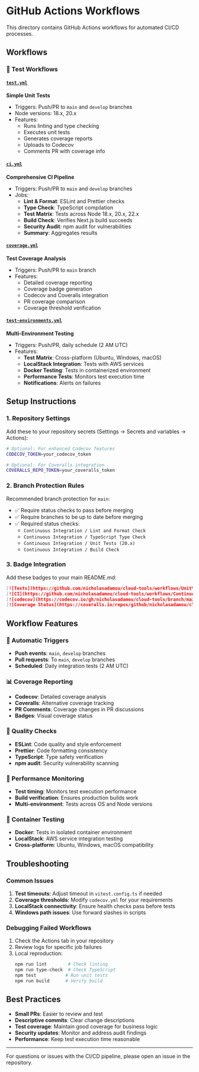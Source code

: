 # GitHub Actions Workflows

This directory contains GitHub Actions workflows for automated CI/CD processes.

## Workflows

### 🧪 Test Workflows

#### [`test.yml`](.github/workflows/test.yml)
**Simple Unit Tests**
- Triggers: Push/PR to `main` and `develop` branches
- Node versions: 18.x, 20.x
- Features:
  - Runs linting and type checking
  - Executes unit tests
  - Generates coverage reports
  - Uploads to Codecov
  - Comments PR with coverage info

#### [`ci.yml`](.github/workflows/ci.yml)  
**Comprehensive CI Pipeline**
- Triggers: Push/PR to `main` and `develop` branches
- Jobs:
  - **Lint & Format**: ESLint and Prettier checks
  - **Type Check**: TypeScript compilation
  - **Test Matrix**: Tests across Node 18.x, 20.x, 22.x
  - **Build Check**: Verifies Next.js build succeeds
  - **Security Audit**: npm audit for vulnerabilities
  - **Summary**: Aggregates results

#### [`coverage.yml`](.github/workflows/coverage.yml)
**Test Coverage Analysis**
- Triggers: Push/PR to `main` branch
- Features:
  - Detailed coverage reporting
  - Coverage badge generation
  - Codecov and Coveralls integration
  - PR coverage comparison
  - Coverage threshold verification

#### [`test-environments.yml`](.github/workflows/test-environments.yml)
**Multi-Environment Testing**
- Triggers: Push/PR, daily schedule (2 AM UTC)
- Features:
  - **Test Matrix**: Cross-platform (Ubuntu, Windows, macOS)
  - **LocalStack Integration**: Tests with AWS services
  - **Docker Testing**: Tests in containerized environment  
  - **Performance Tests**: Monitors test execution time
  - **Notifications**: Alerts on failures

## Setup Instructions

### 1. Repository Settings

Add these to your repository secrets (Settings → Secrets and variables → Actions):

```bash
# Optional: For enhanced Codecov features
CODECOV_TOKEN=your_codecov_token

# Optional: For Coveralls integration  
COVERALLS_REPO_TOKEN=your_coveralls_token
```

### 2. Branch Protection Rules

Recommended branch protection for `main`:

- ✅ Require status checks to pass before merging
- ✅ Require branches to be up to date before merging
- ✅ Required status checks:
  - `Continuous Integration / Lint and Format Check`
  - `Continuous Integration / TypeScript Type Check` 
  - `Continuous Integration / Unit Tests (20.x)`
  - `Continuous Integration / Build Check`

### 3. Badge Integration

Add these badges to your main README.md:

```markdown
[![Tests](https://github.com/nicholasadamou/cloud-tools/workflows/Unit%20Tests/badge.svg)](https://github.com/nicholasadamou/cloud-tools/actions/workflows/test.yml)
[![CI](https://github.com/nicholasadamou/cloud-tools/workflows/Continuous%20Integration/badge.svg)](https://github.com/nicholasadamou/cloud-tools/actions/workflows/ci.yml)  
[![codecov](https://codecov.io/gh/nicholasadamou/cloud-tools/branch/main/graph/badge.svg)](https://codecov.io/gh/nicholasadamou/cloud-tools)
[![Coverage Status](https://coveralls.io/repos/github/nicholasadamou/cloud-tools/badge.svg?branch=main)](https://coveralls.io/github/nicholasadamou/cloud-tools?branch=main)
```

## Workflow Features

### 🔄 Automatic Triggers
- **Push events**: `main`, `develop` branches
- **Pull requests**: To `main`, `develop` branches  
- **Scheduled**: Daily integration tests (2 AM UTC)

### 📊 Coverage Reporting
- **Codecov**: Detailed coverage analysis
- **Coveralls**: Alternative coverage tracking
- **PR Comments**: Coverage changes in PR discussions
- **Badges**: Visual coverage status

### 🔧 Quality Checks
- **ESLint**: Code quality and style enforcement
- **Prettier**: Code formatting consistency
- **TypeScript**: Type safety verification
- **npm audit**: Security vulnerability scanning

### 🚀 Performance Monitoring  
- **Test timing**: Monitors test execution performance
- **Build verification**: Ensures production builds work
- **Multi-environment**: Tests across OS and Node versions

### 🐳 Container Testing
- **Docker**: Tests in isolated container environment
- **LocalStack**: AWS service integration testing
- **Cross-platform**: Ubuntu, Windows, macOS compatibility

## Troubleshooting

### Common Issues

1. **Test timeouts**: Adjust timeout in `vitest.config.ts` if needed
2. **Coverage thresholds**: Modify `codecov.yml` for your requirements  
3. **LocalStack connectivity**: Ensure health checks pass before tests
4. **Windows path issues**: Use forward slashes in scripts

### Debugging Failed Workflows

1. Check the Actions tab in your repository
2. Review logs for specific job failures
3. Local reproduction:
   ```bash
   npm run lint        # Check linting
   npm run type-check  # Check TypeScript
   npm test           # Run unit tests
   npm run build      # Verify build
   ```

## Best Practices

- **Small PRs**: Easier to review and test
- **Descriptive commits**: Clear change descriptions
- **Test coverage**: Maintain good coverage for business logic
- **Security updates**: Monitor and address audit findings
- **Performance**: Keep test execution time reasonable

---

For questions or issues with the CI/CD pipeline, please open an issue in the repository.

